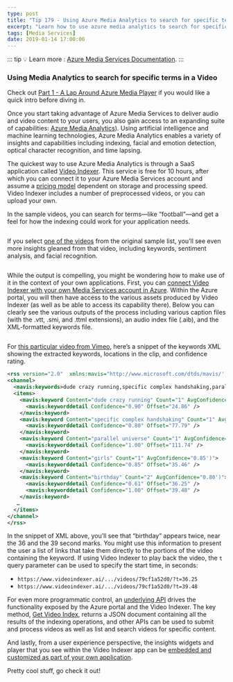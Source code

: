```yaml
---
type: post
title: "Tip 179 - Using Azure Media Analytics to search for specific terms in a Video"
excerpt: "Learn how to use azure media analytics to search for specific terms in a video"
tags: [Media Services]
date: 2019-01-14 17:00:00
---
```


::: tip
:bulb: Learn more : [Azure Media Services Documentation](https://docs.microsoft.com/azure/media-services?WT.mc_id=azure-azuredevtips-azureappsdev).
:::

### Using Media Analytics to search for specific terms in a Video
 
Check out [Part 1 - A Lap Around Azure Media Player](tip178.html) if you would like a quick intro before diving in.

Once you start taking advantage of Azure Media Services to deliver audio and video content to your users, you also gain access to an expanding suite of capabilities: [Azure Media Analytics](https://azure.microsoft.com/services/media-services/media-analytics/?v=18.18?WT.mc_id=azure-azuredevtips-azureappsdev)). Using artificial intelligence and machine learning technologies, Azure Media Analytics enables a variety of insights and capabilities including indexing, facial and emotion detection, optical character recognition, and time lapsing. 

The quickest way to use Azure Media Analytics is through a SaaS application called [Video Indexer](https://vi.microsoft.com/). This service is free for 10 hours, after which you can connect it to your Azure Media Services account and assume a [pricing model](https://azure.microsoft.com/pricing/details/cognitive-services/video-indexer?WT.mc_id=azure-azuredevtips-azureappsdev) dependent on storage and processing speed. Video Indexer includes a number of preprocessed videos, or you can upload your own.

In the sample videos, you can search for terms—like “football”—and get a feel for how the indexing could work for your application needs.
 
<img :src="$withBase('/files/seahawks-1.png')">

If you select [one of the videos](https://www.videoindexer.ai/accounts/00000000-0000-0000-0000-000000000000/videos/4452cf7e59/) from the original sample list, you’ll see even more insights gleaned from that video, including keywords, sentiment analysis, and facial recognition.

<img :src="$withBase('/files/seahawks-2.png')">

While the output is compelling, you might be wondering how to make use of it in the context of your own applications. First, you can [connect Video Indexer with your own Media Services account in Azure](https://docs.microsoft.com/azure/cognitive-services/video-indexer/connect-to-azure#manual-configuration?WT.mc_id=docs-azuredevtips-azureappsdev). Within the Azure portal, you will then have access to the various assets produced by Video Indexer (as well as be able to access its capability there). Below you can clearly see the various outputs of the process including various caption files (with the .vtt, .smi, and .ttml extensions), an audio index file (.aib), and the XML-formatted keywords file.

<img :src="$withBase('/files/indexer.png')">

For [this particular video from Vimeo](https://vimeo.com/255872218), here’s a snippet of the keywords XML showing the extracted keywords, locations in the clip, and confidence rating.   

```xml
<rss version="2.0"  xmlns:mavis="http://www.microsoft.com/dtds/mavis/')">
<channel>
  <mavis:keywords>dude crazy running,specific complex handshaking,parallel universe,girls,birthday,kid,month,julian,familiarity,sense,handshake,grabbing,fun,friends,life,friendship,shot</mavis:keywords>
  <items>
    <mavis:keyword Content="dude crazy running" Count="1" AvgConfidence="0.90')">
      <mavis:keyworddetail Confidence="0.90" Offset="24.86" />
    </mavis:keyword>
    <mavis:keyword Content="specific complex handshaking" Count="1" AvgConfidence="0.80')">
      <mavis:keyworddetail Confidence="0.80" Offset="77.79" />
    </mavis:keyword>
    <mavis:keyword Content="parallel universe" Count="1" AvgConfidence="1.00')">
      <mavis:keyworddetail Confidence="1.00" Offset="111.74" />
    </mavis:keyword>
    <mavis:keyword Content="girls" Count="1" AvgConfidence="0.85')">
      <mavis:keyworddetail Confidence="0.85" Offset="35.46" />
    </mavis:keyword>
    <mavis:keyword Content="birthday" Count="2" AvgConfidence="0.80')">
      <mavis:keyworddetail Confidence="0.61" Offset="36.25" />
      <mavis:keyworddetail Confidence="1.00" Offset="39.48" />
    </mavis:keyword>
   …   
  </items>
</channel>
</rss>
```

In the snippet of XML above, you’ll see that “birthday” appears twice, near the 36 and the 39 second marks. You might use this information to present the user a list of links that take them directly to the portions of the video containing the keyword. If using Video Indexer to play back the video, the `t` query parameter can be used to specify the start time, in seconds:
- `https://www.videoindexer.ai/.../videos/79cf1a52d0/?t=36.25`
- `https://www.videoindexer.ai/.../videos/79cf1a52d0/?t=39.48`

For even more programmatic control, an [underlying API](https://api-portal.videoindexer.ai/) drives the functionality exposed by the Azure portal and the Video Indexer. The key method, [Get Video Index](https://api-portal.videoindexer.ai/docs/services/operations/operations/Get-Video-Index?), returns a JSON document containing all the results of the indexing operations, and other APIs can be used to submit and process videos as well as list and search videos for specific content.

And lastly, from a user experience perspective, the insights widgets and player that you see within the Video Indexer app can be [embedded and customized as part of your own application](https://docs.microsoft.com/azure/cognitive-services/video-indexer/video-indexer-embed-widgets?WT.mc_id=docs-azuredevtips-azureappsdev).

Pretty cool stuff, go check it out!

